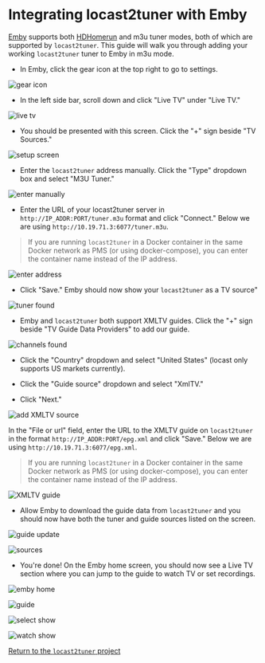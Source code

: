# Integrating locast2tuner with Emby

[Emby](https://emby.media/) supports both [HDHomerun](https://www.silicondust.com/) and m3u tuner modes, both of which are supported by `locast2tuner`.  This guide will walk you through adding your working `locast2tuner` tuner to Emby in m3u mode.

* In Emby, click the gear icon at the top right to go to settings.

![gear icon](images/02_emby-01.png)

* In the left side bar, scroll down and click "Live TV" under "Live TV."

![live tv](images/02_emby-02.png)

* You should be presented with this screen. Click the "+" sign beside "TV Sources."

![setup screen](images/02_emby-03.png)

* Enter the `locast2tuner` address manually.  Click the "Type" dropdown box and select "M3U Tuner."

![enter manually](images/02_emby-04.png)

* Enter the URL of your locast2tuner server in `http://IP_ADDR:PORT/tuner.m3u` format and click "Connect."  Below we are using `http://10.19.71.3:6077/tuner.m3u`.

> If you are running `locast2tuner` in a Docker container in the same Docker network as PMS (or using docker-compose), you can enter the container name instead of the IP address.

![enter address](images/02_emby-05.png)

* Click "Save." Emby should now show your `locast2tuner` as a TV source"

![tuner found](images/02_emby-06.png)

* Emby and `locast2tuner` both support XMLTV guides. Click the "+" sign beside "TV Guide Data Providers" to add our guide.

![channels found](images/02_emby-07.png)

* Click the "Country" dropdown and select "United States" (locast only supports US markets currently).

* Click the "Guide source" dropdown and select "XmlTV."

* Click "Next."

![add XMLTV source](images/02_emby-08.png)

In the "File or url" field, enter the URL to the XMLTV guide on `locast2tuner` in the format `http://IP_ADDR:PORT/epg.xml` and click "Save."  Below we are using `http://10.19.71.3:6077/epg.xml`.

> If you are running `locast2tuner` in a Docker container in the same Docker network as PMS (or using docker-compose), you can enter the container name instead of the IP address.

![XMLTV guide](images/02_emby-09.png)

* Allow Emby to download the guide data from `locast2tuner` and you should now have both the tuner and guide sources listed on the screen.

![guide update](images/02_emby-10.png)

![sources](images/02_emby-11.png)

* You're done!  On the Emby home screen, you should now see a Live TV section where you can jump to the guide to watch TV or set recordings.

![emby home](images/02_emby-12.png)

![guide](images/02_emby-13.png)

![select show](images/02_emby-14.png)

![watch show](images/02_emby-15.png)

[Return to the `locast2tuner` project](https://github.com/wouterdebie/locast2tuner)
